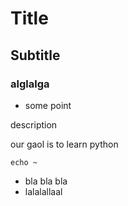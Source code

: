 # Title
## Subtitle 
### alglalga
- some point

 description

our gaol is to learn python


```
echo ~
```

* bla bla bla
* lalalallaal
